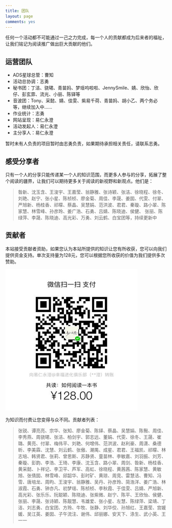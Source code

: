 ```yaml
---
title: 团队
layout: page
comments: yes
---
```


任何一个活动都不可能通过一己之力完成，每一个人的贡献都成为后来者的福祉，让我们铭记为阅读推广做出巨大贡献的他们。

## 运营团队

- ADS星球总管：曹知
- 活动总协调：志勇
- 秘书团：丁洁、骁珺、青苗妈、梦瑶呜啦啦、JennySmile、婧、欣怡、欣仔、彭玄霏、流光、小丽、陈铎等
- 音波团：Tony、采懿、婧、佳雯、紫易千荷、青苗妈、胡小乙、两个务必等，继续加入中……
- 作业统计：志勇
- 网站呈现：易仁永澄
- 活动发起人：易仁永澄
- 主分享人：易仁永澄

暂时未有人负责的项目暂时由志勇负责，如果期待承担相关责任，请联系志勇。

## 感受分享者

只有一个人的分享只能传递某一个人的知识范围，而更多人参与的分享，拓展了整个阅读的疆界，让我们可以期待更多关于阅读的新视野和新观点。他们是：

> 昝新、沈玉含、王浚宇、王嘉莹、翁静雅、张诗颖、张洁、徐晓程、徐冬、刘艳、赵宁、张小星、陈桢桢、廖金菊、周佳、李晟、姜囡、代雯、付翠、严旭新、杨桂香、祁曚、蔡晶、吴慧娟、范洪波、君君、秦璇、路小翠、陈家慧、林雪峰、孙彦玲、姜广浩、石勇、吕婧、陈晓迪、侯健、 张丽、陈绿萍、李晟、陈晓迪、高光彩、万勇、刘云鹤、白宝团等，持续更新中

## 贡献者

本站接受贡献者资助，如果您认为本站所提供的知识让您有所收获，您可以向我们提供资金支持。单次支持量为128元，您可以根据您所收获的价值为我们提供多次赞助。

![come on](pay.jpg)

为知识而付费让您变得与众不同。贡献者列表：

> 张锐、谭亮亮、宗华、张知、廖金菊、陈铎、蔡晶、吴慧娟、陈斅、周佳、李秀燕、周骁珺、张洁、柏剑宇、郭志远、董娟、代雯、徐冬、王晟、崔璐、黄亮、付翠、梅伟平、刘艳、何增伟、范洪波、赵利豪、周潇、桑德昕、李美霖、沈慧、刘云鹤、张傲、潮禺、成星、君君、王福凯、祁曚、林志培、韩贤君、张莉、曾思斯、苏静贤、童苗林、李敏嘉、刘羽振、刘芳、秦璇、彭韵、李浩、王琦、李康、沈玉含、路小翠、周剑、昝新、杨桂香、黄采懿、卜祥记、李卫平、芦军、高虹、徐晓程、黄茜茜、陈家慧、黄敏旭、张倩囡、林雪峰、邱韶华、彭时矿、黄琼、周竞、雷慧洁、曹知、冯雪、唐培龙、周昀、王浚宇、翁静雅、吴丹、孙彦玲、简浩洋、姜广浩、林淑霞、石勇、钟亦凡、初梦瑶、陈桢桢、李秋霞、于佳雯、吕婧、严旭新、高光彩、张乐乐、阮聪颖、陈晓迪、张紫微、赵宁、陈平、王欣怡、侯健、张丽、李晟、张诗颖、陈靓慧、韦雄爱、张小星、左慧、陈绿萍、梁靖、丁洁、刘志勇、白宝团、方玲、牛牧、张静、刘华佼、孙旭红、王嘉莹、宫媛媛、吴江英、姜囡、子午流注、谢伟、邱丽娜、安天下、涤生、武小英、王一一